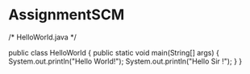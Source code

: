 # AssignmentSCM

/* HelloWorld.java
 */

public class HelloWorld
{
	public static void main(String[] args) {
		System.out.println("Hello World!");
		System.out.println("Hello Sir !");
	}
}
